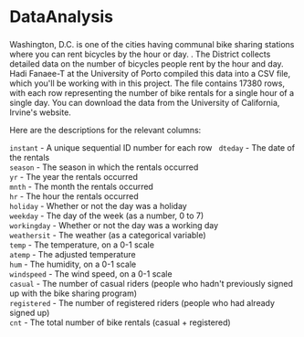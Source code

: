 # DataAnalysis


### 
Washington, D.C. is one of the cities having communal bike sharing stations where you can rent bicycles by the hour or day. . The District collects detailed data on the number of bicycles people rent by the hour and day.
Hadi Fanaee-T at the University of Porto compiled this data into a CSV file, which you'll be working with in this project. The file contains 17380 rows, with each row representing the number of bike rentals for a single hour of a single day. You can download the data from the University of California, Irvine's website.

Here are the descriptions for the relevant columns:

`instant` - A unique sequential ID number for each row       
`dteday` - The date of the rentals   
`season` - The season in which the rentals occurred  
`yr` - The year the rentals occurred     
`mnth` - The month the rentals occurred   
`hr` - The hour the rentals occurred   
`holiday` - Whether or not the day was a holiday  
`weekday` - The day of the week (as a number, 0 to 7)     
`workingday` - Whether or not the day was a working day     
`weathersit` - The weather (as a categorical variable)     
`temp` - The temperature, on a 0-1 scale   
`atemp` - The adjusted temperature   
`hum` - The humidity, on a 0-1 scale   
`windspeed` - The wind speed, on a 0-1 scale   
`casual` - The number of casual riders (people who hadn't previously signed up with the bike sharing program)   
`registered` - The number of registered riders (people who had already signed up)   
`cnt` - The total number of bike rentals (casual + registered)   
